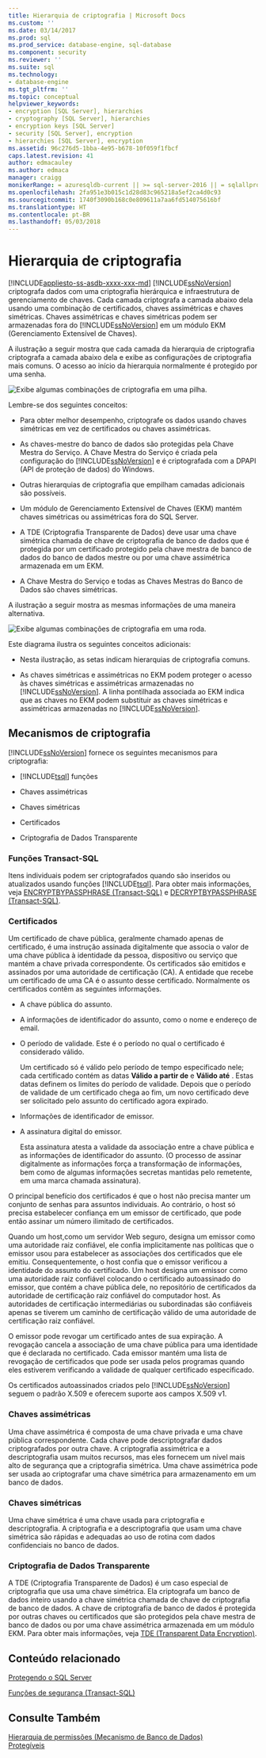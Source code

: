 ```yaml
---
title: Hierarquia de criptografia | Microsoft Docs
ms.custom: ''
ms.date: 03/14/2017
ms.prod: sql
ms.prod_service: database-engine, sql-database
ms.component: security
ms.reviewer: ''
ms.suite: sql
ms.technology:
- database-engine
ms.tgt_pltfrm: ''
ms.topic: conceptual
helpviewer_keywords:
- encryption [SQL Server], hierarchies
- cryptography [SQL Server], hierarchies
- encryption keys [SQL Server]
- security [SQL Server], encryption
- hierarchies [SQL Server], encryption
ms.assetid: 96c276d5-1bba-4e95-b678-10f059f1fbcf
caps.latest.revision: 41
author: edmacauley
ms.author: edmaca
manager: craigg
monikerRange: = azuresqldb-current || >= sql-server-2016 || = sqlallproducts-allversions
ms.openlocfilehash: 2fa951e3b015c1d28d83c965218a5ef2ca4d0c93
ms.sourcegitcommit: 1740f3090b168c0e809611a7aa6fd514075616bf
ms.translationtype: HT
ms.contentlocale: pt-BR
ms.lasthandoff: 05/03/2018
---
```

# <a name="encryption-hierarchy"></a>Hierarquia de criptografia
[!INCLUDE[appliesto-ss-asdb-xxxx-xxx-md](../../../includes/appliesto-ss-asdb-xxxx-xxx-md.md)]
  [!INCLUDE[ssNoVersion](../../../includes/ssnoversion-md.md)] criptografa dados com uma criptografia hierárquica e infraestrutura de gerenciamento de chaves. Cada camada criptografa a camada abaixo dela usando uma combinação de certificados, chaves assimétricas e chaves simétricas. Chaves assimétricas e chaves simétricas podem ser armazenadas fora do [!INCLUDE[ssNoVersion](../../../includes/ssnoversion-md.md)] em um módulo EKM (Gerenciamento Extensível de Chaves).  
  
 A ilustração a seguir mostra que cada camada da hierarquia de criptografia criptografa a camada abaixo dela e exibe as configurações de criptografia mais comuns. O acesso ao início da hierarquia normalmente é protegido por uma senha.  
  
 ![Exibe algumas combinações de criptografia em uma pilha.](../../../relational-databases/security/encryption/media/encryption-hierarchy-stack.gif "Exibe algumas combinações de criptografia em uma pilha.")  
  
 Lembre-se dos seguintes conceitos:  
  
-   Para obter melhor desempenho, criptografe os dados usando chaves simétricas em vez de certificados ou chaves assimétricas.  
  
-   As chaves-mestre do banco de dados são protegidas pela Chave Mestra do Serviço. A Chave Mestra do Serviço é criada pela configuração do [!INCLUDE[ssNoVersion](../../../includes/ssnoversion-md.md)] e é criptografada com a DPAPI (API de proteção de dados) do Windows.  
  
-   Outras hierarquias de criptografia que empilham camadas adicionais são possíveis.  
  
-   Um módulo de Gerenciamento Extensível de Chaves (EKM) mantém chaves simétricas ou assimétricas fora do SQL Server.  
  
-   A TDE (Criptografia Transparente de Dados) deve usar uma chave simétrica chamada de chave de criptografia de banco de dados que é protegida por um certificado protegido pela chave mestra de banco de dados do banco de dados mestre ou por uma chave assimétrica armazenada em um EKM.  
  
-   A Chave Mestra do Serviço e todas as Chaves Mestras do Banco de Dados são chaves simétricas.  
  
 A ilustração a seguir mostra as mesmas informações de uma maneira alternativa.  
  
 ![Exibe algumas combinações de criptografia em uma roda.](../../../relational-databases/security/encryption/media/encryption-hierarchy-wheel.gif "Exibe algumas combinações de criptografia em uma roda.")  
  
 Este diagrama ilustra os seguintes conceitos adicionais:  
  
-   Nesta ilustração, as setas indicam hierarquias de criptografia comuns.  
  
-   As chaves simétricas e assimétricas no EKM podem proteger o acesso às chaves simétricas e assimétricas armazenadas no [!INCLUDE[ssNoVersion](../../../includes/ssnoversion-md.md)]. A linha pontilhada associada ao EKM indica que as chaves no EKM podem substituir as chaves simétricas e assimétricas armazenadas no [!INCLUDE[ssNoVersion](../../../includes/ssnoversion-md.md)].  
  
## <a name="encryption-mechanisms"></a>Mecanismos de criptografia  
 [!INCLUDE[ssNoVersion](../../../includes/ssnoversion-md.md)] fornece os seguintes mecanismos para criptografia:  
  
-   [!INCLUDE[tsql](../../../includes/tsql-md.md)] funções  
  
-   Chaves assimétricas  
  
-   Chaves simétricas  
  
-   Certificados  
  
-   Criptografia de Dados Transparente  
  
### <a name="transact-sql-functions"></a>Funções Transact-SQL  
 Itens individuais podem ser criptografados quando são inseridos ou atualizados usando funções [!INCLUDE[tsql](../../../includes/tsql-md.md)]. Para obter mais informações, veja [ENCRYPTBYPASSPHRASE &#40;Transact-SQL&#41;](../../../t-sql/functions/encryptbypassphrase-transact-sql.md) e [DECRYPTBYPASSPHRASE &#40;Transact-SQL&#41;](../../../t-sql/functions/decryptbypassphrase-transact-sql.md).  
  
### <a name="certificates"></a>Certificados  
 Um certificado de chave pública, geralmente chamado apenas de certificado, é uma instrução assinada digitalmente que associa o valor de uma chave pública à identidade da pessoa, dispositivo ou serviço que mantém a chave privada correspondente. Os certificados são emitidos e assinados por uma autoridade de certificação (CA). A entidade que recebe um certificado de uma CA é o assunto desse certificado. Normalmente os certificados contêm as seguintes informações.  
  
-   A chave pública do assunto.  
  
-   A informações de identificador do assunto, como o nome e endereço de email.  
  
-   O período de validade. Este é o período no qual o certificado é considerado válido.  
  
     Um certificado só é válido pelo período de tempo especificado nele; cada certificado contém as datas **Válido a partir de** e **Válido até** . Estas datas definem os limites do período de validade. Depois que o período de validade de um certificado chega ao fim, um novo certificado deve ser solicitado pelo assunto do certificado agora expirado.  
  
-   Informações de identificador de emissor.  
  
-   A assinatura digital do emissor.  
  
     Esta assinatura atesta a validade da associação entre a chave pública e as informações de identificador do assunto. (O processo de assinar digitalmente as informações força a transformação de informações, bem como de algumas informações secretas mantidas pelo remetente, em uma marca chamada assinatura).  
  
 O principal benefício dos certificados é que o host não precisa manter um conjunto de senhas para assuntos individuais. Ao contrário, o host só precisa estabelecer confiança em um emissor de certificado, que pode então assinar um número ilimitado de certificados.  
  
 Quando um host,como um servidor Web seguro, designa um emissor como uma autoridade raiz confiável, ele confia implicitamente nas políticas que o emissor usou para estabelecer as associações dos certificados que ele emitiu. Consequentemente, o host confia que o emissor verificou a identidade do assunto do certificado. Um host designa um emissor como uma autoridade raiz confiável colocando o certificado autoassinado do emissor, que contém a chave pública dele, no repositório de certificados da autoridade de certificação raiz confiável do computador host. As autoridades de certificação intermediárias ou subordinadas são confiáveis apenas se tiverem um caminho de certificação válido de uma autoridade de certificação raiz confiável.  
  
 O emissor pode revogar um certificado antes de sua expiração. A revogação cancela a associação de uma chave pública para uma identidade que é declarada no certificado. Cada emissor mantém uma lista de revogação de certificados que pode ser usada pelos programas quando eles estiverem verificando a validade de qualquer certificado especificado.  
  
 Os certificados autoassinados criados pelo [!INCLUDE[ssNoVersion](../../../includes/ssnoversion-md.md)] seguem o padrão X.509 e oferecem suporte aos campos X.509 v1.  
  
### <a name="asymmetric-keys"></a>Chaves assimétricas  
 Uma chave assimétrica é composta de uma chave privada e uma chave pública correspondente. Cada chave pode descriptografar dados criptografados por outra chave. A criptografia assimétrica e a descriptografia usam muitos recursos, mas eles fornecem um nível mais alto de segurança que a criptografia simétrica. Uma chave assimétrica pode ser usada ao criptografar uma chave simétrica para armazenamento em um banco de dados.  
  
### <a name="symmetric-keys"></a>Chaves simétricas  
 Uma chave simétrica é uma chave usada para criptografia e descriptografia. A criptografia e a descriptografia que usam uma chave simétrica são rápidas e adequadas ao uso de rotina com dados confidenciais no banco de dados.  
  
### <a name="transparent-data-encryption"></a>Criptografia de Dados Transparente  
 A TDE (Criptografia Transparente de Dados) é um caso especial de criptografia que usa uma chave simétrica. Ela criptografa um banco de dados inteiro usando a chave simétrica chamada de chave de criptografia de banco de dados. A chave de criptografia de banco de dados é protegida por outras chaves ou certificados que são protegidos pela chave mestra de banco de dados ou por uma chave assimétrica armazenada em um módulo EKM. Para obter mais informações, veja [TDE &#40;Transparent Data Encryption&#41;](../../../relational-databases/security/encryption/transparent-data-encryption.md).  
  
## <a name="related-content"></a>Conteúdo relacionado  
 [Protegendo o SQL Server](../../../relational-databases/security/securing-sql-server.md)  
  
 [Funções de segurança &#40;Transact-SQL&#41;](../../../t-sql/functions/security-functions-transact-sql.md)  
  
## <a name="see-also"></a>Consulte Também  
 [Hierarquia de permissões &#40;Mecanismo de Banco de Dados&#41;](../../../relational-databases/security/permissions-hierarchy-database-engine.md)   
 [Protegíveis](../../../relational-databases/security/securables.md)  
  
  
